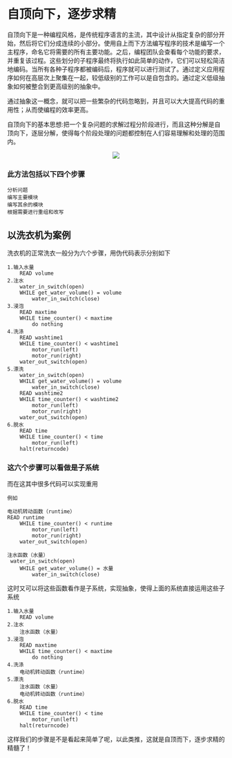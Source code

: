 # 自顶向下，逐步求精
自顶向下是一种编程风格，是传统程序语言的主流，其中设计从指定复杂的部分开始，然后将它们分成连续的小部分。使用自上而下方法编写程序的技术是编写一个主程序，命名它将需要的所有主要功能。之后，编程团队会查看每个功能的要求，并重复该过程。这些划分的子程序最终将执行如此简单的动作，它们可以轻松简洁地编码。当所有各种子程序都被编码后，程序就可以进行测试了。通过定义应用程序如何在高层次上聚集在一起，较低级别的工作可以是自包含的。通过定义低级抽象如何被整合到更高级别的抽象中。

通过抽象这一概念，就可以把一些繁杂的代码忽略到，并且可以大大提高代码的重用性；从而使编程的效率更高。

自顶向下的基本思想:把一个复杂问题的求解过程分阶段进行，而且这种分解是自顶向下，逐层分解，使得每个阶段处理的问题都控制在人们容易理解和处理的范围内。
<div align="center"><img src="https://timgsa.baidu.com/timg?image&quality=80&size=b9999_10000&sec=1541937891708&di=6f0dd3da5b797677f9c12e2f5d73bf20&imgtype=0&src=http%3A%2F%2Fimg.2cto.com%2FCollfiles%2F20171129%2F201711290929375.jpg"></div>

### 此方法包括以下四个步骤
 
    分析问题    
    编写主要模块
    编写其余的模块
    根据需要进行重组和改写

## 以洗衣机为案例

洗衣机的正常洗衣一般分为六个步骤，用伪代码表示分别如下
    
    1.输入水量
        READ volume
    2.注水
        water_in_switch(open)
        WHILE get_water_volume() = volume
            water_in_switch(close)
    3.浸泡
        READ maxtime
        WHILE time_counter() < maxtime
            do nothing
    4.洗涤
        READ washtime1
        WHILE time_counter() < washtime1
            motor_run(left)
            motor_run(right)
        water_out_switch(open) 
    5.漂洗
        water_in_switch(open)
        WHILE get_water_volume() = volume
            water_in_switch(close)
        READ washtime2
        WHILE time_counter() < washtime2
            motor_run(left)
            motor_run(right)
        water_out_switch(open) 
    6.脱水
        READ time
        WHILE time_counter() < time
            motor_run(left)
        halt(returncode)

### 这六个步骤可以看做是子系统
而在这其中很多代码可以实现重用
    
    例如

    电动机转动函数（runtime）
    READ runtime
        WHILE time_counter() < runtime
            motor_run(left)
            motor_run(right)
        water_out_switch(open) 
    
    注水函数（水量）
     water_in_switch(open)
        WHILE get_water_volume() = 水量
            water_in_switch(close)

这时又可以将这些函数看作是子系统，实现抽象，使得上面的系统直接运用这些子系统

    1.输入水量
        READ volume
    2.注水
        注水函数（水量）
    3.浸泡
        READ maxtime
        WHILE time_counter() < maxtime
            do nothing
    4.洗涤
        电动机转动函数（runtime）
    5.漂洗
        注水函数（水量）
        电动机转动函数（runtime）
    6.脱水
        READ time
        WHILE time_counter() < time
            motor_run(left)
        halt(returncode)

这样我们的步骤是不是看起来简单了呢，以此类推，这就是自顶而下，逐步求精的精髓了！